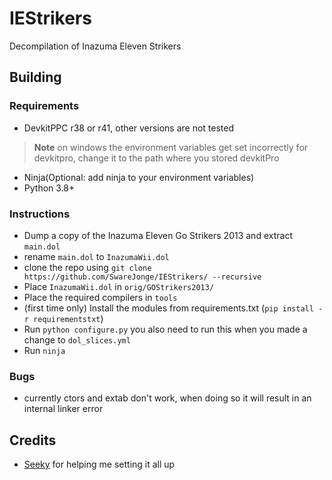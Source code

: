 # IEStrikers
Decompilation of Inazuma Eleven Strikers
## Building
### Requirements
- DevkitPPC r38 or r41, other versions are not tested
> **Note**
> on windows the environment variables get set incorrectly for devkitpro, 
> change it to the path where you stored devkitPro
- Ninja(Optional: add ninja to your environment variables)
- Python 3.8+

### Instructions
- Dump a copy of the Inazuma Eleven Go Strikers 2013 and extract `main.dol`
- rename `main.dol` to `InazumaWii.dol`
- clone the repo using `git clone https://github.com/SwareJonge/IEStrikers/ --recursive`
- Place `InazumaWii.dol` in `orig/GOStrikers2013/`
- Place the required compilers in `tools`
- (first time only) Install the modules from requirements.txt (`pip install -r requirementstxt`)
- Run `python configure.py` you also need to run this when you made a change to `dol_slices.yml`
- Run `ninja`

### Bugs
- currently ctors and extab don't work, when doing so it will result in an internal linker error

## Credits
- [Seeky](https://github.com/SeekyCt) for helping me setting it all up

